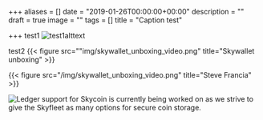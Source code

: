 +++
aliases = []
date = "2019-01-26T00:00:00+00:00"
description = ""
draft = true
image = ""
tags = []
title = "Caption test"

+++
test1
![test1alttext](/img/skywallet_unboxing_video.png "test1title")

test2
{{< figure src=""img/skywallet_unboxing_video.png" title="Skywallet unboxing" >}}


{{< figure src="/img/skywallet_unboxing_video.png" title="Steve Francia" >}}


![Ledger support for Skycoin is currently being worked on as we strive to give the Skyfleet as many options for secure coin storage.](/img/ledger-ui.png)